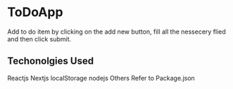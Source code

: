 # ToDoApp

Add to do item by clicking on the add new button, fill all the nessecery flied and then click submit.

## Techonolgies Used

Reactjs
Nextjs
localStorage
nodejs
Others Refer to Package.json
